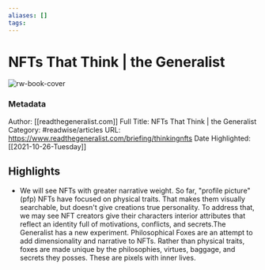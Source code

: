 ```yaml
---
aliases: []
tags:
---
```

# NFTs That Think | the Generalist

![rw-book-cover](https://readwise-assets.s3.amazonaws.com/static/images/article3.5c705a01b476.png)
### Metadata
Author: [[readthegeneralist.com]]
Full Title: NFTs That Think | the Generalist
Category: #readwise/articles
URL: https://www.readthegeneralist.com/briefing/thinkingnfts
Date Highlighted: [[2021-10-26-Tuesday]]

## Highlights
- We will see NFTs with greater narrative weight. So far, "profile picture" (pfp) NFTs have focused on physical traits. That makes them visually searchable, but doesn't give creations true personality. To address that, we may see NFT creators give their characters interior attributes that reflect an identity full of motivations, conflicts, and secrets.The Generalist has a new experiment. Philosophical Foxes are an attempt to add dimensionality and narrative to NFTs. Rather than physical traits, foxes are made unique by the philosophies, virtues, baggage, and secrets they posses. These are pixels with inner lives.
